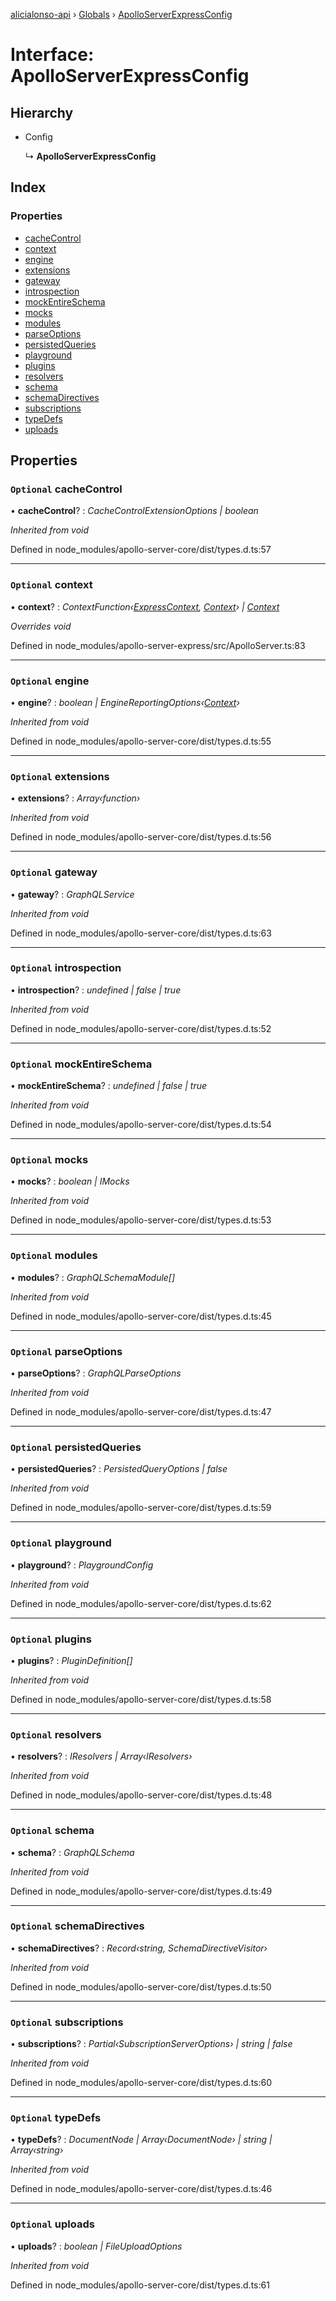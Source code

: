 [alicialonso-api](../README.md) › [Globals](../globals.md) › [ApolloServerExpressConfig](apolloserverexpressconfig.md)

# Interface: ApolloServerExpressConfig

## Hierarchy

* Config

  ↳ **ApolloServerExpressConfig**

## Index

### Properties

* [cacheControl](apolloserverexpressconfig.md#optional-cachecontrol)
* [context](apolloserverexpressconfig.md#optional-context)
* [engine](apolloserverexpressconfig.md#optional-engine)
* [extensions](apolloserverexpressconfig.md#optional-extensions)
* [gateway](apolloserverexpressconfig.md#optional-gateway)
* [introspection](apolloserverexpressconfig.md#optional-introspection)
* [mockEntireSchema](apolloserverexpressconfig.md#optional-mockentireschema)
* [mocks](apolloserverexpressconfig.md#optional-mocks)
* [modules](apolloserverexpressconfig.md#optional-modules)
* [parseOptions](apolloserverexpressconfig.md#optional-parseoptions)
* [persistedQueries](apolloserverexpressconfig.md#optional-persistedqueries)
* [playground](apolloserverexpressconfig.md#optional-playground)
* [plugins](apolloserverexpressconfig.md#optional-plugins)
* [resolvers](apolloserverexpressconfig.md#optional-resolvers)
* [schema](apolloserverexpressconfig.md#optional-schema)
* [schemaDirectives](apolloserverexpressconfig.md#optional-schemadirectives)
* [subscriptions](apolloserverexpressconfig.md#optional-subscriptions)
* [typeDefs](apolloserverexpressconfig.md#optional-typedefs)
* [uploads](apolloserverexpressconfig.md#optional-uploads)

## Properties

### `Optional` cacheControl

• **cacheControl**? : *CacheControlExtensionOptions | boolean*

*Inherited from void*

Defined in node_modules/apollo-server-core/dist/types.d.ts:57

___

### `Optional` context

• **context**? : *ContextFunction‹[ExpressContext](expresscontext.md), [Context](../globals.md#context)› | [Context](../globals.md#context)*

*Overrides void*

Defined in node_modules/apollo-server-express/src/ApolloServer.ts:83

___

### `Optional` engine

• **engine**? : *boolean | EngineReportingOptions‹[Context](../globals.md#context)›*

*Inherited from void*

Defined in node_modules/apollo-server-core/dist/types.d.ts:55

___

### `Optional` extensions

• **extensions**? : *Array‹function›*

*Inherited from void*

Defined in node_modules/apollo-server-core/dist/types.d.ts:56

___

### `Optional` gateway

• **gateway**? : *GraphQLService*

*Inherited from void*

Defined in node_modules/apollo-server-core/dist/types.d.ts:63

___

### `Optional` introspection

• **introspection**? : *undefined | false | true*

*Inherited from void*

Defined in node_modules/apollo-server-core/dist/types.d.ts:52

___

### `Optional` mockEntireSchema

• **mockEntireSchema**? : *undefined | false | true*

*Inherited from void*

Defined in node_modules/apollo-server-core/dist/types.d.ts:54

___

### `Optional` mocks

• **mocks**? : *boolean | IMocks*

*Inherited from void*

Defined in node_modules/apollo-server-core/dist/types.d.ts:53

___

### `Optional` modules

• **modules**? : *GraphQLSchemaModule[]*

*Inherited from void*

Defined in node_modules/apollo-server-core/dist/types.d.ts:45

___

### `Optional` parseOptions

• **parseOptions**? : *GraphQLParseOptions*

*Inherited from void*

Defined in node_modules/apollo-server-core/dist/types.d.ts:47

___

### `Optional` persistedQueries

• **persistedQueries**? : *PersistedQueryOptions | false*

*Inherited from void*

Defined in node_modules/apollo-server-core/dist/types.d.ts:59

___

### `Optional` playground

• **playground**? : *PlaygroundConfig*

*Inherited from void*

Defined in node_modules/apollo-server-core/dist/types.d.ts:62

___

### `Optional` plugins

• **plugins**? : *PluginDefinition[]*

*Inherited from void*

Defined in node_modules/apollo-server-core/dist/types.d.ts:58

___

### `Optional` resolvers

• **resolvers**? : *IResolvers | Array‹IResolvers›*

*Inherited from void*

Defined in node_modules/apollo-server-core/dist/types.d.ts:48

___

### `Optional` schema

• **schema**? : *GraphQLSchema*

*Inherited from void*

Defined in node_modules/apollo-server-core/dist/types.d.ts:49

___

### `Optional` schemaDirectives

• **schemaDirectives**? : *Record‹string, SchemaDirectiveVisitor›*

*Inherited from void*

Defined in node_modules/apollo-server-core/dist/types.d.ts:50

___

### `Optional` subscriptions

• **subscriptions**? : *Partial‹SubscriptionServerOptions› | string | false*

*Inherited from void*

Defined in node_modules/apollo-server-core/dist/types.d.ts:60

___

### `Optional` typeDefs

• **typeDefs**? : *DocumentNode | Array‹DocumentNode› | string | Array‹string›*

*Inherited from void*

Defined in node_modules/apollo-server-core/dist/types.d.ts:46

___

### `Optional` uploads

• **uploads**? : *boolean | FileUploadOptions*

*Inherited from void*

Defined in node_modules/apollo-server-core/dist/types.d.ts:61

